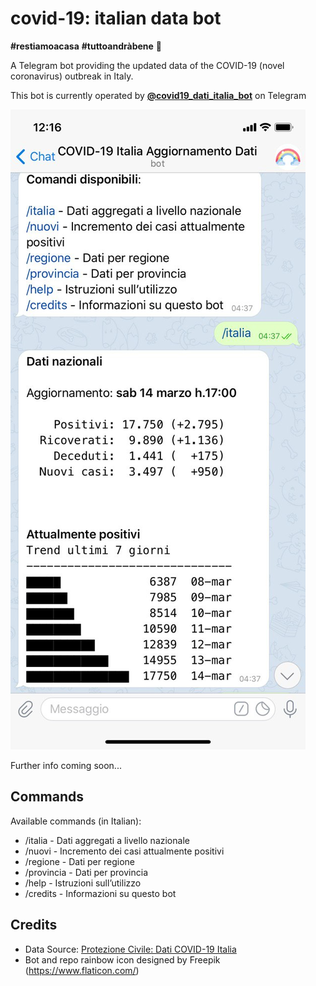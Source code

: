 # covid-19: italian data bot

**#restiamoacasa** **#tuttoandràbene** 🌈

A Telegram bot providing the updated data of the COVID-19 (novel coronavirus) outbreak in Italy.

This bot is currently operated by **[@covid19_dati_italia_bot](https://t.me/covid19_dati_italia_bot)** on Telegram

![Bot screeshot](_docs/imgs/bot_example.jpg)

Further info coming soon...

## Commands

Available commands (in Italian):

* /italia - Dati aggregati a livello nazionale
* /nuovi - Incremento dei casi attualmente positivi
* /regione - Dati per regione
* /provincia - Dati per provincia
* /help - Istruzioni sull’utilizzo
* /credits - Informazioni su questo bot

## Credits

* Data Source: [Protezione Civile: Dati COVID-19 Italia](https://github.com/pcm-dpc/COVID-19)
* Bot and repo rainbow icon designed by Freepik (https://www.flaticon.com/)
